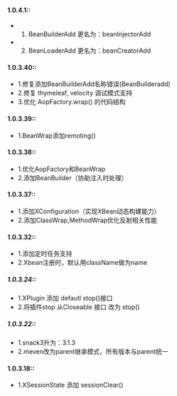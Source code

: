 #### 1.0.4.1::
* 1. BeanBuilderAdd 更名为：beanInjectorAdd 
* 2. BeanLoaderAdd  更名为：beanCreatorAdd

#### 1.0.3.40::
* 1.修复添加BeanBuilderAdd名称错误(BeanBuilderadd)
* 2.修复 thymeleaf, velocity 调试模式支持
* 3.优化 AopFactory.wrap() 的代码结构

#### 1.0.3.39::
* 1.BeanWrap添加remoting()

#### 1.0.3.38::
* 1.优化AopFactory和BeanWrap
* 2.添加BeanBuilder（协助注入时处理）

#### 1.0.3.37::
* 1.添加XConfiguration（实现XBean动态构建能力）
* 2.添加ClassWrap,MethodWrap优化反射相关性能

#### 1.0.3.32::
* 1.添加定时任务支持
* 2.Xbean注册时，默认用className做为name

##### 1.0.3.24::
* 1.XPlugin 添加 defautl stop()接口
* 2.将插件stop 从Closeable 接口 改为 stop()

##### 1.0.3.22::
* 1.snack3升为：3.1.3
* 2.meven改为parent继承模式，所有版本与parent统一

#### 1.0.3.18::
* 1.XSessionState 添加 sessionClear()